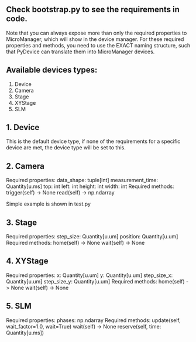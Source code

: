## Check bootstrap.py to see the requirements in code. 
Note that you can always expose more than only the required properties to MicroManager, which will show in the device manager.
For these required properties and methods, you need to use the EXACT naming structure, such that PyDevice can translate them into MicroManager devices.

## Available devices types:
1. Device
2. Camera
3. Stage
4. XYStage
5. SLM

## 1. Device
This is the default device type, if none of the requirements for a specific device are met, the device type will be set to this.

## 2. Camera
Required properties:
    data_shape: tuple[int]
    measurement_time: Quantity[u.ms]
    top: int
    left: int
    height: int
    width: int
Required methods:
    trigger(self) -> None
    read(self) -> np.ndarray

Simple example is shown in test.py 

## 3. Stage
Required properties:
    step_size: Quantity[u.um]
    position: Quantity[u.um]
Required methods:
    home(self) -> None
    wait(self) -> None

## 4. XYStage
Required properties:
    x: Quantity[u.um]
    y: Quantity[u.um]
    step_size_x: Quantity[u.um]
    step_size_y: Quantity[u.um]
Required methods:
    home(self) -> None
    wait(self) -> None

## 5. SLM
Required properties:
    phases: np.ndarray
Required methods:
    update(self, wait_factor=1.0, wait=True)
    wait(self) -> None
    reserve(self, time: Quantity[u.ms])